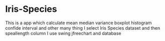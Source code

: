 # Iris-Species
This is a app which calculate mean median variance boxplot histogram confide interval and other many thing I select Iris Species dataset and then speallength column  I use swing jfreechart and database 
